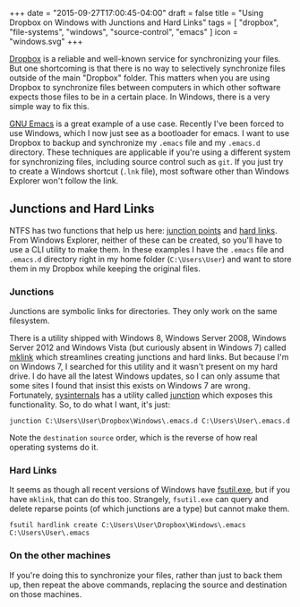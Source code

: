 +++
date = "2015-09-27T17:00:45-04:00"
draft = false
title = "Using Dropbox on Windows with Junctions and Hard Links"
tags = [ "dropbox", "file-systems", "windows", "source-control", "emacs" ]
icon = "windows.svg"
+++

[Dropbox](https://db.tt/NtB1w0kg) is a reliable and well-known service for synchronizing your files. But one shortcoming is that there is no way to selectively synchronize files outside of the main "Dropbox" folder. This matters when you are using Dropbox to synchronize files between computers in which other software expects those files to be in a certain place. In Windows, there is a very simple way to fix this.

<!--more-->

[GNU Emacs](https://www.gnu.org/software/emacs/) is a great example of a use case. Recently I've been forced to use Windows, which I now just see as a bootloader for emacs. I want to use Dropbox to backup and synchronize my `.emacs` file and my `.emacs.d` directory. These techniques are applicable if you're using a different system for synchronizing files, including source control such as `git`. If you just try to create a Windows shortcut (`.lnk` file), most software other than Windows Explorer won't follow the link.

## Junctions and Hard Links

NTFS has two functions that help us here: [junction points](https://en.wikipedia.org/wiki/NTFS_junction_point) and [hard links](https://en.wikipedia.org/wiki/Hard_link). From Windows Explorer, neither of these can be created, so you'll have to use a CLI utility to make them. In these examples I have the `.emacs` file and `.emacs.d` directory right in my home folder (`C:\Users\User`) and want to store them in my Dropbox while keeping the original files.

### Junctions

Junctions are symbolic links for directories. They only work on the same filesystem.

There is a utility shipped with Windows 8, Windows Server 2008, Windows Server 2012 and Windows Vista (but curiously absent in Windows 7) called
[mklink](https://technet.microsoft.com/en-us/library/cc753194.aspx) which streamlines creating junctions and hard links. But because I'm on Windows 7, I searched for this utility and it wasn't present on my hard drive. I do have all the latest Windows updates, so I can only assume that some sites I found that insist this exists on Windows 7 are wrong. Fortunately, [sysinternals](https://technet.microsoft.com/en-us/sysinternals/default) has a utility called [junction](https://technet.microsoft.com/en-us/sysinternals/bb896768.aspx) which exposes this functionality. So, to do what I want, it's just:

```shell
junction C:\Users\User\Dropbox\Windows\.emacs.d C:\Users\User\.emacs.d
```

Note the `destination` `source` order, which is the reverse of how real operating systems do it.

### Hard Links

It seems as though all recent versions of Windows have [fsutil.exe](https://technet.microsoft.com/en-us/library/cc753059.aspx), but if you have `mklink`, that can do this too. Strangely, `fsutil.exe` can query and delete reparse points (of which junctions are a type) but cannot make them.

```shell
fsutil hardlink create C:\Users\User\Dropbox\Windows\.emacs C:\Users\User\.emacs
```

### On the other machines

If you're doing this to synchronize your files, rather than just to back them up, then repeat the above commands, replacing the source and destination on those machines.
